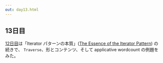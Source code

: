 ```yaml
---
out: day13.html
---
```


  [day12]: day12.html
  [iterator2009]: http://www.comlab.ox.ac.uk/jeremy.gibbons/publications/iterator.pdf

13日目
------

[12日目][day12]は「Iterator パターンの本質」([The Essence of the Iterator Pattern][iterator2009]) の続きで、
`Traverse`、形とコンテンツ、そして applicative wordcount の例題をみた。
